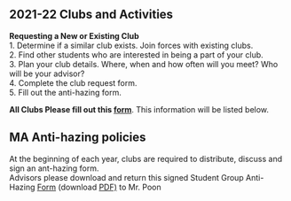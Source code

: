 2021-22 Clubs and Activities
----------------------------

**Requesting a New or Existing Club**  
1\. Determine if a similar club exists. Join forces with existing clubs.  
2\. Find other students who are interested in being a part of your club.  
3\. Plan your club details. Where, when and how often will you meet? Who will be your advisor?  
4. Complete the club request form.​  
5\. Fill out the anti-hazing form.  
  
**All Clubs Please fill out this [form](https://forms.gle/3pqH55ofmHHRsnBy6)**. This information will be listed below.

MA Anti-hazing policies
-----------------------

At the beginning of each year, clubs are required to distribute, discuss and sign an ant-hazing form.  
Advisors please download and return this signed Student Group Anti-Hazing [Form](http://www.doe.mass.edu/psm/anti-hazing/) (download [PDF)](https://drive.google.com/file/d/1UlGHrxMoB9hjXuReTKC2Tlt95JP6IWTV/view?usp=sharing) to Mr. Poon